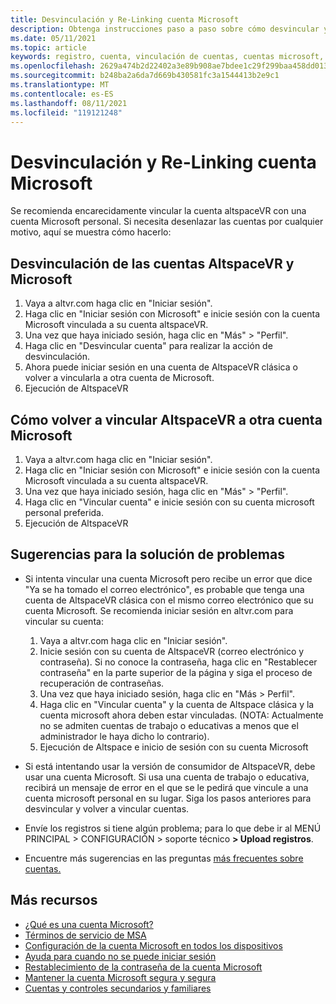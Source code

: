 ```yaml
---
title: Desvinculación y Re-Linking cuenta Microsoft
description: Obtenga instrucciones paso a paso sobre cómo desvincular y volver a vincular la cuenta altspaceVR de su cuenta Microsoft.
ms.date: 05/11/2021
ms.topic: article
keywords: registro, cuenta, vinculación de cuentas, cuentas microsoft, preguntas más frecuentes, solución de problemas, MSA, AAD
ms.openlocfilehash: 2629a474b2d22402a3e89b908ae7bdee1c29f299baa458dd0139e25b2f22d4cf
ms.sourcegitcommit: b248ba2a6da7d669b430581fc3a1544413b2e9c1
ms.translationtype: MT
ms.contentlocale: es-ES
ms.lasthandoff: 08/11/2021
ms.locfileid: "119121248"
---
```

# <a name="unlinking-and-re-linking-your-microsoft-account"></a>Desvinculación y Re-Linking cuenta Microsoft

Se recomienda encarecidamente vincular la cuenta altspaceVR con una cuenta Microsoft personal. Si necesita desenlazar las cuentas por cualquier motivo, aquí se muestra cómo hacerlo:

## <a name="how-to-unlink-your-altspacevr-and-microsoft-accounts"></a>Desvinculación de las cuentas AltspaceVR y Microsoft

1. Vaya a altvr.com haga clic en "Iniciar sesión".
2. Haga clic en "Iniciar sesión con Microsoft" e inicie sesión con la cuenta Microsoft vinculada a su cuenta altspaceVR.
3. Una vez que haya iniciado sesión, haga clic en "Más" > "Perfil".
4. Haga clic en "Desvincular cuenta" para realizar la acción de desvinculación.
5. Ahora puede iniciar sesión en una cuenta de AltspaceVR clásica o volver a vincularla a otra cuenta de Microsoft.
6. Ejecución de AltspaceVR


## <a name="how-to-re-link-your-altspacevr-to-another-microsoft-account"></a>Cómo volver a vincular AltspaceVR a otra cuenta Microsoft

1. Vaya a altvr.com haga clic en "Iniciar sesión".
2. Haga clic en "Iniciar sesión con Microsoft" e inicie sesión con la cuenta Microsoft vinculada a su cuenta altspaceVR.
3. Una vez que haya iniciado sesión, haga clic en "Más" > "Perfil".
5. Haga clic en "Vincular cuenta" e inicie sesión con su cuenta microsoft personal preferida.
6. Ejecución de AltspaceVR


## <a name="troubleshooting-tips"></a>Sugerencias para la solución de problemas

* Si intenta vincular una cuenta Microsoft pero recibe un error que dice "Ya se ha tomado el correo electrónico", es probable que tenga una cuenta de AltspaceVR clásica con el mismo correo electrónico que su cuenta Microsoft. Se recomienda iniciar sesión en altvr.com para vincular su cuenta:
    1. Vaya a altvr.com haga clic en "Iniciar sesión".
    2. Inicie sesión con su cuenta de AltspaceVR (correo electrónico y contraseña). Si no conoce la contraseña, haga clic en "Restablecer contraseña" en la parte superior de la página y siga el proceso de recuperación de contraseñas. 
    3. Una vez que haya iniciado sesión, haga clic en "Más > Perfil".
    4. Haga clic en "Vincular cuenta" y la cuenta de Altspace clásica y la cuenta microsoft ahora deben estar vinculadas. (NOTA: Actualmente no se admiten cuentas de trabajo o educativas a menos que el administrador le haya dicho lo contrario).
    5. Ejecución de Altspace e inicio de sesión con su cuenta Microsoft
    
* Si está intentando usar la versión de consumidor de AltspaceVR, debe usar una cuenta Microsoft. Si usa una cuenta de trabajo o educativa, recibirá un mensaje de error en el que se le pedirá que vincule a una cuenta microsoft personal en su lugar. Siga los pasos anteriores para desvincular y volver a vincular cuentas. 

* Envíe los registros si tiene algún problema; para lo que debe ir al MENÚ PRINCIPAL > CONFIGURACIÓN > soporte técnico **> Upload registros**.

* Encuentre más sugerencias en las preguntas [más frecuentes sobre cuentas.](../getting-started/creating-and-linking-accounts.md)


## <a name="more-resources"></a>Más recursos

* [¿Qué es una cuenta Microsoft?](https://account.microsoft.com/account?lang=)
* [Términos de servicio de MSA](https://www.microsoft.com/servicesagreement/)
* [Configuración de la cuenta Microsoft en todos los dispositivos](https://account.microsoft.com/account/connect-devices)
* [Ayuda para cuando no se puede iniciar sesión](https://support.microsoft.com//account-billing/when-you-can-t-sign-in-to-your-microsoft-account-475c9b5c-8c25-49f1-9c2d-c64b7072e735)
* [Restablecimiento de la contraseña de la cuenta Microsoft](https://support.microsoft.com//account-billing/how-to-reset-your-microsoft-account-password-eff4f067-5042-c1a3-fe72-b04d60556c37)
* [Mantener la cuenta Microsoft segura y segura](https://support.microsoft.com//account-billing/how-to-help-keep-your-microsoft-account-safe-and-secure-628538c2-7006-33bb-5ef4-c917657362b9)
* [Cuentas y controles secundarios y familiares](https://account.microsoft.com/family/about?refd=www.microsoft.com&ru=https:%2F%2Faccount.microsoft.com%2Ffamily%3Frefd%3Dwww.microsoft.com)
